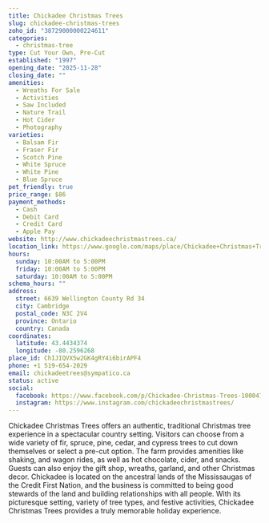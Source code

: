 ```yaml
---
title: Chickadee Christmas Trees
slug: chickadee-christmas-trees
zoho_id: "38729000000224611"
categories:
  - christmas-tree
type: Cut Your Own, Pre-Cut
established: "1997"
opening_date: "2025-11-28"
closing_date: ""
amenities:
  - Wreaths For Sale
  - Activities
  - Saw Included
  - Nature Trail
  - Hot Cider
  - Photography
varieties:
  - Balsam Fir
  - Fraser Fir
  - Scotch Pine
  - White Spruce
  - White Pine
  - Blue Spruce
pet_friendly: true
price_range: $86
payment_methods:
  - Cash
  - Debit Card
  - Credit Card
  - Apple Pay
website: http://www.chickadeechristmastrees.ca/
location_link: https://www.google.com/maps/place/Chickadee+Christmas+Trees/@43.4434374,-80.25962679999999,14z/data=!4m8!1m2!2m1!1sChickadee+Christmas+Trees!3m4!1s0x882b860de7570521:0x5e3cc02a6eba8863!8m2!3d43.4434374!4d-80.25962679999999
hours:
  sunday: 10:00AM to 5:00PM
  friday: 10:00AM to 5:00PM
  saturday: 10:00AM to 5:00PM
schema_hours: ""
address:
  street: 6639 Wellington County Rd 34
  city: Cambridge
  postal_code: N3C 2V4
  province: Ontario
  country: Canada
coordinates:
  latitude: 43.4434374
  longitude: -80.2596268
place_id: ChIJIQVX5w2GK4gRY4i6birAPF4
phone: +1 519-654-2029
email: chickadeetrees@sympatico.ca
status: active
social:
  facebook: https://www.facebook.com/p/Chickadee-Christmas-Trees-100047580050837/
  instagram: https://www.instagram.com/chickadeechristmastrees/
---
```


Chickadee Christmas Trees offers an authentic, traditional Christmas tree experience in a spectacular country setting. Visitors can choose from a wide variety of fir, spruce, pine, cedar, and cypress trees to cut down themselves or select a pre-cut option. The farm provides amenities like shaking, and wagon rides, as well as hot chocolate, cider, and snacks. Guests can also enjoy the gift shop, wreaths, garland, and other Christmas decor. Chickadee is located on the ancestral lands of the Mississaugas of the Credit First Nation, and the business is committed to being good stewards of the land and building relationships with all people. With its picturesque setting, variety of tree types, and festive activities, Chickadee Christmas Trees provides a truly memorable holiday experience.
